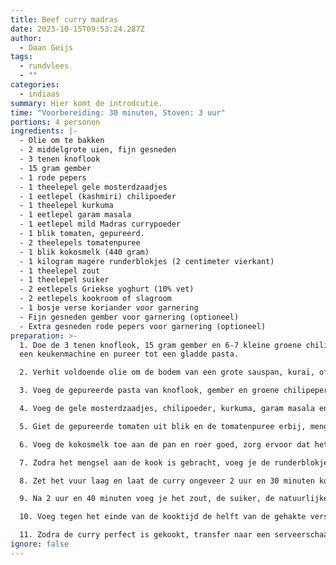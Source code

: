 ```yaml
---
title: Beef curry madras
date: 2023-10-15T09:53:24.287Z
author:
  - Daan Geijs
tags:
  - rundvlees
  - ""
categories:
  - indiaas
summary: Hier komt de introdcutie.
time: "Voorbereiding: 30 minuten, Stoven: 3 uur"
portions: 4 personen
ingredients: |-
  - Olie om te bakken
  - 2 middelgrote uien, fijn gesneden
  - 3 tenen knoflook
  - 15 gram gember
  - 1 rode pepers
  - 1 theelepel gele mosterdzaadjes
  - 1 eetlepel (kashmiri) chilipoeder
  - 1 theelepel kurkuma
  - 1 eetlepel garam masala
  - 1 eetlepel mild Madras currypoeder
  - 1 blik tomaten, gepureerd.
  - 2 theelepels tomatenpuree
  - 1 blik kokosmelk (440 gram)
  - 1 kilogram magere runderblokjes (2 centimeter vierkant)
  - 1 theelepel zout
  - 1 theelepel suiker
  - 2 eetlepels Griekse yoghurt (10% vet)
  - 2 eetlepels kookroom of slagroom
  - 1 bosje verse koriander voor garnering
  - Fijn gesneden gember voor garnering (optioneel)
  - Extra gesneden rode pepers voor garnering (optioneel)
preparation: >-
  1. Doe de 3 tenen knoflook, 15 gram gember en 6-7 kleine groene chilipepers in
  een keukenmachine en pureer tot een gladde pasta.

  2. Verhit voldoende olie om de bodem van een grote sauspan, kuraï, of soeppot te bedekken op middelhoog vuur. Voeg de fijn gesneden uien toe en bak tot ze goudbruin zijn, dit zou ongeveer 5 minuten moeten duren.

  3. Voeg de gepureerde pasta van knoflook, gember en groene chilipepers toe aan de pan en bak deze een minuut mee.

  4. Voeg de gele mosterdzaadjes, chilipoeder, kurkuma, garam masala en Madras currypoeder toe aan de pan. Roer en kook ongeveer een minuut. Als het mengsel begint uit te drogen, voeg dan een scheutje water toe om te voorkomen dat de kruiden verbranden.

  5. Giet de gepureerde tomaten uit blik en de tomatenpuree erbij, meng goed met het kruidenmengsel.

  6. Voeg de kokosmelk toe aan de pan en roer goed, zorg ervoor dat het mengsel volledig is gecombineerd.

  7. Zodra het mengsel aan de kook is gebracht, voeg je de runderblokjes toe, roer goed om ervoor te zorgen dat het vlees goed is bedekt met de masala-basis. Dek de pan af met een deksel.

  8. Zet het vuur laag en laat de curry ongeveer 2 uur en 30 minuten koken. De saus moet iets inkoken en het vlees moet mals worden.

  9. Na 2 uur en 40 minuten voeg je het zout, de suiker, de natuurlijke Griekse yoghurt en de enkele room toe aan de curry. Roer goed en laat de curry nog 20 minuten onbedekt koken of tot de saus naar wens is ingedikt.

  10. Voeg tegen het einde van de kooktijd de helft van de gehakte verse koriander toe.

  11. Zodra de curry perfect is gekookt, transfer naar een serveerschaal. Garneer met de resterende verse koriander, en indien gewenst, extra fijn gesneden gember en rode peper.
ignore: false
---
```

